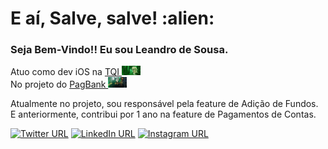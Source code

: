 <h1> E aí, Salve, salve! :alien: </h1>

### Seja Bem-Vindo!! Eu sou Leandro de Sousa.
<p>Atuo como dev iOS na <a href="https://tqi.com.br/">TQI </a><img src="https://github.com/leandrodesousa-dev/leandrodesousa/blob/main/gifs/matrix-1.gif" width="30"></br>No projeto do <a href="https://apps.apple.com/br/app/banco-pagbank-pagseguro/id1186059012">PagBank </a><img src="https://github.com/leandrodesousa-dev/leandrodesousa/blob/main/gifs/dinheiro-1.gif" width="30"> 
</p>

Atualmente no projeto, sou responsável pela feature de Adição de Fundos. E anteriormente, contribui por 1 ano na feature de Pagamentos de Contas.

[![Twitter URL](https://img.shields.io/static/v1?color=blue&label=Twitter%20&logo=twitter&logoColor=white&style=for-the-badge&message=Follow)](https://twitter.com/leandrodevios)
[![LinkedIn URL](https://img.shields.io/static/v1?color=blue&label=linkedin&logo=linkedin&logoColor=white&style=for-the-badge&message=Connect)](https://www.linkedin.com/in/leandrodesousadesenvolvedorios/)
[![Instagram URL](https://img.shields.io/static/v1?color=orange&label=Instagram&logo=Instagram&logoColor=white&style=for-the-badge&message=Follow)](https://www.instagram.com/leandroodesousa/)



